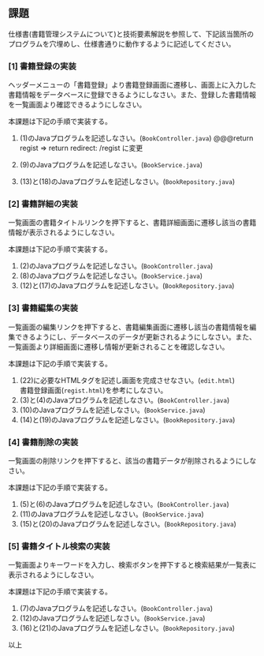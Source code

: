 ## 課題

仕様書(書籍管理システムについて)と技術要素解説を参照して、下記該当箇所のプログラムを穴埋めし、仕様書通りに動作するように記述してください。

### [1] 書籍登録の実装
ヘッダーメニューの「書籍登録」より書籍登録画面に遷移し、画面上に入力した書籍情報をデータベースに登録できるようにしなさい。また、登録した書籍情報を一覧画面より確認できるようにしなさい。

本課題は下記の手順で実装する。

1. (1)のJavaプログラムを記述しなさい。(``BookController.java``)
   @@@return regist ⇒ return redirect: /regist に変更
   
1. (9)のJavaプログラムを記述しなさい。(``BookService.java``)
1. (13)と(18)のJavaプログラムを記述しなさい。(``BookRepository.java``)

### [2] 書籍詳細の実装
一覧画面の書籍タイトルリンクを押下すると、書籍詳細画面に遷移し該当の書籍情報が表示されるようにしなさい。

本課題は下記の手順で実装する。

1. (2)のJavaプログラムを記述しなさい。(``BookController.java``)
1. (8)のJavaプログラムを記述しなさい。(``BookService.java``)
1. (12)と(17)のJavaプログラムを記述しなさい。(``BookRepository.java``)

### [3] 書籍編集の実装
一覧画面の編集リンクを押下すると、書籍編集画面に遷移し該当の書籍情報を編集できるようにし、データベースのデータが更新されるようにしなさい。また、一覧画面より詳細画面に遷移し情報が更新されることを確認しなさい。

本課題は下記の手順で実装する。

1. (22)に必要なHTMLタグを記述し画面を完成させなさい。(``edit.html``)  
書籍登録画面(``regist.html``)を参考にしなさい。
1. (3)と(4)のJavaプログラムを記述しなさい。(``BookController.java``)
1. (10)のJavaプログラムを記述しなさい。(``BookService.java``)
1. (14)と(19)のJavaプログラムを記述しなさい。(``BookRepository.java``)

### [4] 書籍削除の実装
一覧画面の削除リンクを押下すると、該当の書籍データが削除されるようにしなさい。

本課題は下記の手順で実装する。

1. (5)と(6)のJavaプログラムを記述しなさい。(``BookController.java``)
1. (11)のJavaプログラムを記述しなさい。(``BookService.java``)
1. (15)と(20)のJavaプログラムを記述しなさい。(``BookRepository.java``)

### [5] 書籍タイトル検索の実装
一覧画面よりキーワードを入力し、検索ボタンを押下すると検索結果が一覧表に表示されるようにしなさい。

本課題は下記の手順で実装する。

1. (7)のJavaプログラムを記述しなさい。(``BookController.java``)
1. (12)のJavaプログラムを記述しなさい。(``BookService.java``)
1. (16)と(21)のJavaプログラムを記述しなさい。(``BookRepository.java``)

以上
